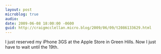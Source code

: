 ```yaml
---
layout: post
microblog: true
audio: 
date: 2009-06-08 18:00:00 -0600
guid: http://craigmcclellan.micro.blog/2009/06/09/t2086133629.html
---
```

I just reserved my iPhone 3GS at the Apple Store in Green Hills.  Now I just have to wait until the 19th.
